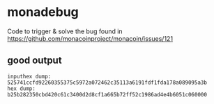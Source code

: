 # monadebug

Code to trigger & solve the bug found in https://github.com/monacoinproject/monacoin/issues/121

## good output

```
inputhex dump: 525741ccfd92260355375c5972a072462c35113a6191fdf1fda178a089095a3b
hex dump: b25b282350cbd420c61c3400d2d8cf1a665b72ff52c1986ad4e4b6051c060000
```

